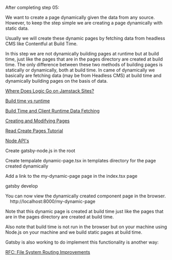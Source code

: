 After completing step 05:

We want to create a page dynamically given the data from any source. However, to keep the step simple we are creating a page dynamically with static data.

Usually we will create these dynamic pages by fetching data from headless CMS like Contentful at Build Time.

In this step we are not dynamically building pages at runtime but at build time, just like the pages that are in the pages directory are created at build time. The only difference between these two methods of building pages is statically or dynamically, both at build time. In came of dynamically we basically are fetching data (may be from Headless CMS) at build time and dynamically building pages on the basis of data.

[Where Does Logic Go on Jamstack Sites?](https://css-tricks.com/where-does-logic-go-on-jamstack-sites/)

[Build time vs runtime](https://www.gatsbyjs.com/docs/overview-of-the-gatsby-build-process/#build-time-vs-runtime)

[Build Time and Client Runtime Data Fetching](https://www.gatsbyjs.com/docs/data-fetching/)

[Creating and Modifying Pages](https://www.gatsbyjs.cn/docs/creating-and-modifying-pages/)

[Read Create Pages Tutorial](https://www.gatsbyjs.com/docs/programmatically-create-pages-from-data/#creating-pages)

[Node API's](https://www.gatsbyjs.cn/docs/node-apis/)

Create gatsby-node.js in the root

Create tempalate dynamic-page.tsx in templates directory for the page created dynamically

Add a link to the my-dynamic-page page in the index.tsx page

gatsby develop

You can now view the dynamically created component page in the browser.
⠀
http://localhost:8000/my-dynamic-page

Note that this dynamic page is created at build time just like the pages that are in the pages directory are created at build time.

Also note that build time is not run in the browser but on your machine using Node.js on your machine and we build static pages at build time.

Gatsby is also working to do implement this functionality is another way:

[RFC: File System Routing Improvements](https://github.com/gatsbyjs/gatsby/pull/24463)
